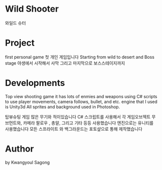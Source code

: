 # Wild Shooter
와일드 슈터
# Project 
first personal game 
첫 개인 게임입니다
Starting from wild to desert and Boss stage
야생에서 시작해서 사막 그리고 마지막으로 보스스테이지까지

# Developments
Top view shooting game
it has lots of enmies and weapons
using C# scripts to use player movements, camera follows, bullet, and etc.
engine that I used is Unity3d
All sprites and background used in Photoshop.

탑뷰슈팅 게임
많은 무기와 적이있습니다
C# 스크립트를 사용해서 각 게임오브젝트 무브먼트와, 카메라 팔로우 , 총알, 그리고 기타 등등 사용했습니다 
엔진으로는 유니티를 사용했습니다
모든 스프라이트 와 백그라운드는 포토샾으로 통해 제작했습니다
# Author 
by Kwangyoul Sagong
